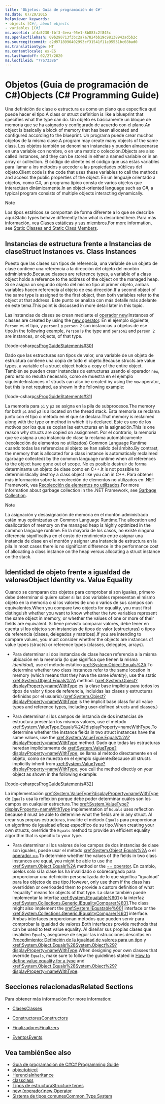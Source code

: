 ```yaml
---
title: 'Objetos: Guía de programación de C#'
ms.date: 07/20/2015
helpviewer_keywords:
- objects [C#], about objects
- variables [C#]
ms.assetid: af4a5230-fbf3-4eea-95e1-8b883c2f845c
ms.openlocfilehash: 09b290713f3bc2a7a7824bb19c98138943ad5b2c
ms.sourcegitcommit: c2d9718996402993cf31541f11e95531bc68bad0
ms.translationtype: HT
ms.contentlocale: es-ES
ms.lasthandoff: 02/27/2020
ms.locfileid: "77673386"
---
```

# <a name="objects-c-programming-guide"></a><span data-ttu-id="b7bab-102">Objetos (Guía de programación de C#)</span><span class="sxs-lookup"><span data-stu-id="b7bab-102">Objects (C# Programming Guide)</span></span>
<span data-ttu-id="b7bab-103">Una definición de clase o estructura es como un plano que especifica qué puede hacer el tipo.</span><span class="sxs-lookup"><span data-stu-id="b7bab-103">A class or struct definition is like a blueprint that specifies what the type can do.</span></span> <span data-ttu-id="b7bab-104">Un objeto es básicamente un bloque de memoria que se ha asignado y configurado de acuerdo con el plano.</span><span class="sxs-lookup"><span data-stu-id="b7bab-104">An object is basically a block of memory that has been allocated and configured according to the blueprint.</span></span> <span data-ttu-id="b7bab-105">Un programa puede crear muchos objetos de la misma clase.</span><span class="sxs-lookup"><span data-stu-id="b7bab-105">A program may create many objects of the same class.</span></span> <span data-ttu-id="b7bab-106">Los objetos también se denominan instancias y pueden almacenarse en una variable con nombre, o en una matriz o colección.</span><span class="sxs-lookup"><span data-stu-id="b7bab-106">Objects are also called instances, and they can be stored in either a named variable or in an array or collection.</span></span> <span data-ttu-id="b7bab-107">El código de cliente es el código que usa estas variables para llamar a los métodos y acceder a las propiedades públicas del objeto.</span><span class="sxs-lookup"><span data-stu-id="b7bab-107">Client code is the code that uses these variables to call the methods and access the public properties of the object.</span></span> <span data-ttu-id="b7bab-108">En un lenguaje orientado a objetos, como C#, un programa típico consta de varios objetos que interactúan dinámicamente.</span><span class="sxs-lookup"><span data-stu-id="b7bab-108">In an object-oriented language such as C#, a typical program consists of multiple objects interacting dynamically.</span></span>  
  
> [!NOTE]
> <span data-ttu-id="b7bab-109">Los tipos estáticos se comportan de forma diferente a lo que se describe aquí.</span><span class="sxs-lookup"><span data-stu-id="b7bab-109">Static types behave differently than what is described here.</span></span> <span data-ttu-id="b7bab-110">Para más información, vea [Clases estáticas y sus miembros](./static-classes-and-static-class-members.md).</span><span class="sxs-lookup"><span data-stu-id="b7bab-110">For more information, see [Static Classes and Static Class Members](./static-classes-and-static-class-members.md).</span></span>
  
## <a name="struct-instances-vs-class-instances"></a><span data-ttu-id="b7bab-111">Instancias de estructura frente a Instancias de clase</span><span class="sxs-lookup"><span data-stu-id="b7bab-111">Struct Instances vs. Class Instances</span></span>  
 <span data-ttu-id="b7bab-112">Puesto que las clases son tipos de referencia, una variable de un objeto de clase contiene una referencia a la dirección del objeto del montón administrado.</span><span class="sxs-lookup"><span data-stu-id="b7bab-112">Because classes are reference types, a variable of a class object holds a reference to the address of the object on the managed heap.</span></span> <span data-ttu-id="b7bab-113">Si se asigna un segundo objeto del mismo tipo al primer objeto, ambas variables hacen referencia al objeto de esa dirección.</span><span class="sxs-lookup"><span data-stu-id="b7bab-113">If a second object of the same type is assigned to the first object, then both variables refer to the object at that address.</span></span> <span data-ttu-id="b7bab-114">Este punto se analiza con más detalle más adelante en este tema.</span><span class="sxs-lookup"><span data-stu-id="b7bab-114">This point is discussed in more detail later in this topic.</span></span>  
  
 <span data-ttu-id="b7bab-115">Las instancias de clases se crean mediante el [operador new](../../language-reference/operators/new-operator.md).</span><span class="sxs-lookup"><span data-stu-id="b7bab-115">Instances of classes are created by using the [new operator](../../language-reference/operators/new-operator.md).</span></span> <span data-ttu-id="b7bab-116">En el ejemplo siguiente, `Person` es el tipo, y `person1` y `person 2` son instancias u objetos de ese tipo.</span><span class="sxs-lookup"><span data-stu-id="b7bab-116">In the following example, `Person` is the type and `person1` and `person 2` are instances, or objects, of that type.</span></span>  
  
 [!code-csharp[csProgGuideStatements#30](~/samples/snippets/csharp/VS_Snippets_VBCSharp/csProgGuideStatements/CS/Statements.cs#30)]  
  
 <span data-ttu-id="b7bab-117">Dado que las estructuras son tipos de valor, una variable de un objeto de estructura contiene una copia de todo el objeto.</span><span class="sxs-lookup"><span data-stu-id="b7bab-117">Because structs are value types, a variable of a struct object holds a copy of the entire object.</span></span> <span data-ttu-id="b7bab-118">También se pueden crear instancias de estructuras usando el operador `new`, pero esto no resulta necesario, como se muestra en el ejemplo siguiente:</span><span class="sxs-lookup"><span data-stu-id="b7bab-118">Instances of structs can also be created by using the `new` operator, but this is not required, as shown in the following example:</span></span>  
  
 [!code-csharp[csProgGuideStatements#31](~/samples/snippets/csharp/VS_Snippets_VBCSharp/csProgGuideStatements/CS/Statements.cs#31)]  
  
 <span data-ttu-id="b7bab-119">La memoria para `p1` y `p2` se asigna en la pila de subprocesos.</span><span class="sxs-lookup"><span data-stu-id="b7bab-119">The memory for both `p1` and `p2` is allocated on the thread stack.</span></span> <span data-ttu-id="b7bab-120">Esta memoria se reclama junto con el tipo o método en el que se declara.</span><span class="sxs-lookup"><span data-stu-id="b7bab-120">That memory is reclaimed along with the type or method in which it is declared.</span></span> <span data-ttu-id="b7bab-121">Este es uno de los motivos por los que se copian las estructuras en la asignación.</span><span class="sxs-lookup"><span data-stu-id="b7bab-121">This is one reason why structs are copied on assignment.</span></span> <span data-ttu-id="b7bab-122">Por el contrario, la memoria que se asigna a una instancia de clase la reclama automáticamente (recolección de elementos no utilizados) Common Language Runtime cuando todas las referencias al objeto se han salido del ámbito.</span><span class="sxs-lookup"><span data-stu-id="b7bab-122">By contrast, the memory that is allocated for a class instance is automatically reclaimed (garbage collected) by the common language runtime when all references to the object have gone out of scope.</span></span> <span data-ttu-id="b7bab-123">No es posible destruir de forma determinante un objeto de clase como en C++.</span><span class="sxs-lookup"><span data-stu-id="b7bab-123">It is not possible to deterministically destroy a class object like you can in C++.</span></span> <span data-ttu-id="b7bab-124">Para obtener más información sobre la recolección de elementos no utilizados en .NET Framework, vea [Recolección de elementos no utilizados](../../../standard/garbage-collection/index.md).</span><span class="sxs-lookup"><span data-stu-id="b7bab-124">For more information about garbage collection in the .NET Framework, see [Garbage Collection](../../../standard/garbage-collection/index.md).</span></span>  
  
> [!NOTE]
> <span data-ttu-id="b7bab-125">La asignación y desasignación de memoria en el montón administrado están muy optimizadas en Common Language Runtime.</span><span class="sxs-lookup"><span data-stu-id="b7bab-125">The allocation and deallocation of memory on the managed heap is highly optimized in the common language runtime.</span></span> <span data-ttu-id="b7bab-126">En la mayoría de los casos, no existe ninguna diferencia significativa en el costo de rendimiento entre asignar una instancia de clase en el montón y asignar una instancia de estructura en la pila.</span><span class="sxs-lookup"><span data-stu-id="b7bab-126">In most cases there is no significant difference in the performance cost of allocating a class instance on the heap versus allocating a struct instance on the stack.</span></span>
  
## <a name="object-identity-vs-value-equality"></a><span data-ttu-id="b7bab-127">Identidad de objeto frente a igualdad de valores</span><span class="sxs-lookup"><span data-stu-id="b7bab-127">Object Identity vs. Value Equality</span></span>  
 <span data-ttu-id="b7bab-128">Cuando se comparan dos objetos para comprobar si son iguales, primero debe determinar si quiere saber si las dos variables representan el mismo objeto en la memoria o si los valores de uno o varios de sus campos son equivalentes.</span><span class="sxs-lookup"><span data-stu-id="b7bab-128">When you compare two objects for equality, you must first distinguish whether you want to know whether the two variables represent the same object in memory, or whether the values of one or more of their fields are equivalent.</span></span> <span data-ttu-id="b7bab-129">Si tiene previsto comparar valores, debe tener en cuenta si los objetos son instancias de tipos de valor (estructuras) o tipos de referencia (clases, delegados y matrices).</span><span class="sxs-lookup"><span data-stu-id="b7bab-129">If you are intending to compare values, you must consider whether the objects are instances of value types (structs) or reference types (classes, delegates, arrays).</span></span>  
  
- <span data-ttu-id="b7bab-130">Para determinar si dos instancias de clase hacen referencia a la misma ubicación en la memoria (lo que significa que tienen la misma *identidad*), use el método estático <xref:System.Object.Equals%2A>.</span><span class="sxs-lookup"><span data-stu-id="b7bab-130">To determine whether two class instances refer to the same location in memory (which means that they have the same *identity*), use the static <xref:System.Object.Equals%2A> method.</span></span> <span data-ttu-id="b7bab-131">(<xref:System.Object?displayProperty=nameWithType> es la clase base implícita para todos los tipos de valor y tipos de referencia, incluidas las clases y estructuras definidas por el usuario).</span><span class="sxs-lookup"><span data-stu-id="b7bab-131">(<xref:System.Object?displayProperty=nameWithType> is the implicit base class for all value types and reference types, including user-defined structs and classes.)</span></span>  
  
- <span data-ttu-id="b7bab-132">Para determinar si los campos de instancia de dos instancias de estructura presentan los mismos valores, use el método <xref:System.ValueType.Equals%2A?displayProperty=nameWithType>.</span><span class="sxs-lookup"><span data-stu-id="b7bab-132">To determine whether the instance fields in two struct instances have the same values, use the <xref:System.ValueType.Equals%2A?displayProperty=nameWithType> method.</span></span> <span data-ttu-id="b7bab-133">Dado que todas las estructuras heredan implícitamente de <xref:System.ValueType?displayProperty=nameWithType>, se llama al método directamente en el objeto, como se muestra en el ejemplo siguiente:</span><span class="sxs-lookup"><span data-stu-id="b7bab-133">Because all structs implicitly inherit from <xref:System.ValueType?displayProperty=nameWithType>, you call the method directly on your object as shown in the following example:</span></span>  
  
 [!code-csharp[csProgGuideStatements#32](~/samples/snippets/csharp/VS_Snippets_VBCSharp/csProgGuideStatements/CS/Statements.cs#32)]  
  
 <span data-ttu-id="b7bab-134">La implementación <xref:System.ValueType?displayProperty=nameWithType> de `Equals` usa la reflexión porque debe poder determinar cuáles son los campos en cualquier estructura.</span><span class="sxs-lookup"><span data-stu-id="b7bab-134">The <xref:System.ValueType?displayProperty=nameWithType> implementation of `Equals` uses reflection because it must be able to determine what the fields are in any struct.</span></span> <span data-ttu-id="b7bab-135">Al crear sus propias estructuras, invalide el método `Equals` para proporcionar un algoritmo de igualdad eficaz específico de su tipo.</span><span class="sxs-lookup"><span data-stu-id="b7bab-135">When creating your own structs, override the `Equals` method to provide an efficient equality algorithm that is specific to your type.</span></span>  
  
- <span data-ttu-id="b7bab-136">Para determinar si los valores de los campos de dos instancias de clase son iguales, puede usar el método <xref:System.Object.Equals%2A> o el [operador ==](../../language-reference/operators/equality-operators.md#equality-operator-).</span><span class="sxs-lookup"><span data-stu-id="b7bab-136">To determine whether the values of the fields in two class instances are equal, you might be able to use the <xref:System.Object.Equals%2A> method or the [== operator](../../language-reference/operators/equality-operators.md#equality-operator-).</span></span> <span data-ttu-id="b7bab-137">En cambio, úselos solo si la clase los ha invalidado o sobrecargado para proporcionar una definición personalizada de lo que significa "igualdad" para los objetos de ese tipo.</span><span class="sxs-lookup"><span data-stu-id="b7bab-137">However, only use them if the class has overridden or overloaded them to provide a custom definition of what "equality" means for objects of that type.</span></span> <span data-ttu-id="b7bab-138">La clase también puede implementar la interfaz <xref:System.IEquatable%601> o la interfaz <xref:System.Collections.Generic.IEqualityComparer%601>.</span><span class="sxs-lookup"><span data-stu-id="b7bab-138">The class might also implement the <xref:System.IEquatable%601> interface or the <xref:System.Collections.Generic.IEqualityComparer%601> interface.</span></span> <span data-ttu-id="b7bab-139">Ambas interfaces proporcionan métodos que pueden servir para comprobar la igualdad de valores.</span><span class="sxs-lookup"><span data-stu-id="b7bab-139">Both interfaces provide methods that can be used to test value equality.</span></span> <span data-ttu-id="b7bab-140">Al diseñar sus propias clases que invaliden `Equals`, asegúrese de seguir las instrucciones descritas en [Procedimiento: Definición de la igualdad de valores para un tipo](../statements-expressions-operators/how-to-define-value-equality-for-a-type.md) y <xref:System.Object.Equals%28System.Object%29?displayProperty=nameWithType>.</span><span class="sxs-lookup"><span data-stu-id="b7bab-140">When designing your own classes that override `Equals`, make sure to follow the guidelines stated in [How to define value equality for a type](../statements-expressions-operators/how-to-define-value-equality-for-a-type.md) and <xref:System.Object.Equals%28System.Object%29?displayProperty=nameWithType>.</span></span>
  
## <a name="related-sections"></a><span data-ttu-id="b7bab-141">Secciones relacionadas</span><span class="sxs-lookup"><span data-stu-id="b7bab-141">Related Sections</span></span>  
 <span data-ttu-id="b7bab-142">Para obtener más información:</span><span class="sxs-lookup"><span data-stu-id="b7bab-142">For more information:</span></span>  
  
- [<span data-ttu-id="b7bab-143">Clases</span><span class="sxs-lookup"><span data-stu-id="b7bab-143">Classes</span></span>](./classes.md)  
  
- [<span data-ttu-id="b7bab-144">Constructores</span><span class="sxs-lookup"><span data-stu-id="b7bab-144">Constructors</span></span>](./constructors.md)  
  
- [<span data-ttu-id="b7bab-145">Finalizadores</span><span class="sxs-lookup"><span data-stu-id="b7bab-145">Finalizers</span></span>](./destructors.md)  
  
- [<span data-ttu-id="b7bab-146">Eventos</span><span class="sxs-lookup"><span data-stu-id="b7bab-146">Events</span></span>](../events/index.md)  
  
## <a name="see-also"></a><span data-ttu-id="b7bab-147">Vea también</span><span class="sxs-lookup"><span data-stu-id="b7bab-147">See also</span></span>

- [<span data-ttu-id="b7bab-148">Guía de programación de C#</span><span class="sxs-lookup"><span data-stu-id="b7bab-148">C# Programming Guide</span></span>](../index.md)
- [<span data-ttu-id="b7bab-149">object</span><span class="sxs-lookup"><span data-stu-id="b7bab-149">object</span></span>](../../language-reference/builtin-types/reference-types.md)
- [<span data-ttu-id="b7bab-150">Herencia</span><span class="sxs-lookup"><span data-stu-id="b7bab-150">Inheritance</span></span>](./inheritance.md)
- [<span data-ttu-id="b7bab-151">class</span><span class="sxs-lookup"><span data-stu-id="b7bab-151">class</span></span>](../../language-reference/keywords/class.md)
- [<span data-ttu-id="b7bab-152">Tipos de estructura</span><span class="sxs-lookup"><span data-stu-id="b7bab-152">Structure types</span></span>](../../language-reference/builtin-types/struct.md)
- [<span data-ttu-id="b7bab-153">new (operador)</span><span class="sxs-lookup"><span data-stu-id="b7bab-153">new Operator</span></span>](../../language-reference/operators/new-operator.md)
- [<span data-ttu-id="b7bab-154">Sistema de tipos comunes</span><span class="sxs-lookup"><span data-stu-id="b7bab-154">Common Type System</span></span>](../../../standard/base-types/common-type-system.md)
